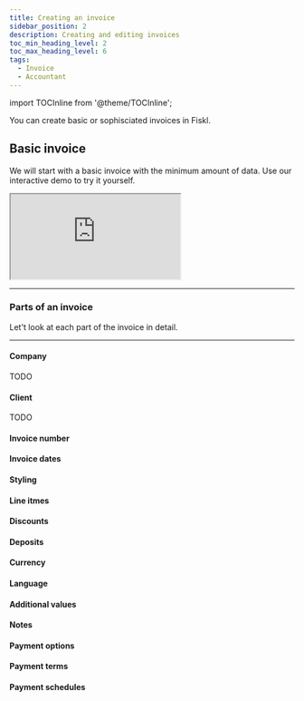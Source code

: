 ```yaml
---
title: Creating an invoice
sidebar_position: 2
description: Creating and editing invoices
toc_min_heading_level: 2
toc_max_heading_level: 6
tags:
  - Invoice
  - Accountant
---
```


import TOCInline from '@theme/TOCInline';

You can create basic or sophisciated invoices in Fiskl. 

## Basic invoice 

We will start with a basic invoice with the minimum amount of data. Use our interactive demo to try it yourself.


<div style={{ position: 'relative', paddingBottom: '56.25%', height: 0, width: '100%' }}>
  <iframe
    style={{ position: 'absolute', top: 0, left: 0, width: '100%', height: '100%', border: 0 }}
    src="https://demo.fiskl.com/e/clzctmgxx008yl30czzc6urmn/tour"
    allowFullScreen
    webkitallowfullscreen="true"
    mozallowfullscreen="true"
    allowtransparency="true"
  ></iframe>
</div>

---

### Parts of an invoice 

Let't look at each part of the invoice in detail. 

<TOCInline toc={toc} />

---

<!-- <InlineTOC /> -->

#### Company
TODO

#### Client
TODO

#### Invoice number
#### Invoice dates
#### Styling
#### Line itmes
#### Discounts
#### Deposits
#### Currency
#### Language
#### Additional values
#### Notes
#### Payment options
#### Payment terms
#### Payment schedules 